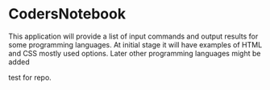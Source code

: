# CodersNotebook

This application will provide a list of input commands and output results for some programming languages.
At initial stage it will have examples of HTML and CSS mostly used options.
Later other programming languages might be added

test for repo.